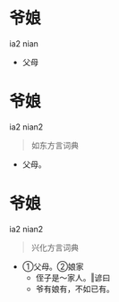 # 爷娘
ia2 nian
- 父母

# 爷娘
ia2 nian2
> 如东方言词典
- 父母。

# 爷娘
ia2 nian2
> 兴化方言词典
- ①父母。②娘家
  - 侄子是～家人。‖谚曰
  - 爷有娘有，不如已有。
